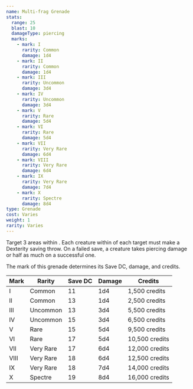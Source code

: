 ```yaml
---
name: Multi-frag Grenade
stats:
  range: 25
  blast: 10
  damageType: piercing
  marks:
    - mark: I
      rarity: Common
      damage: 1d4
    - mark: II
      rarity: Common
      damage: 1d4
    - mark: III
      rarity: Uncommon
      damage: 3d4
    - mark: IV
      rarity: Uncommon
      damage: 3d4
    - mark: V
      rarity: Rare
      damage: 5d4
    - mark: VI
      rarity: Rare
      damage: 5d4
    - mark: VII
      rarity: Very Rare
      damage: 6d4
    - mark: VIII
      rarity: Very Rare
      damage: 6d4
    - mark: IX
      rarity: Very Rare
      damage: 7d4
    - mark: X
      rarity: Spectre
      damage: 8d4
type: Grenade
cost: Varies
weight: 1
rarity: Varies
---
```

Target 3 areas within <me-distance length="25" />. Each creature within <me-distance length="10" /> of each target must
make a Dexterity saving throw. On a failed save, a creature takes piercing damage or half as much on a successful one.

The mark of this grenade determines its Save DC, damage, and credits.

Mark|Rarity|Save DC|Damage|Credits
---|---|---|---|---
I|Common|11|1d4|1,500 credits
II|Common|13|1d4|2,500 credits
III|Uncommon|13|3d4|5,500 credits
IV|Uncommon|15|3d4|6,500 credits
V|Rare|15|5d4|9,500 credits
VI|Rare|17|5d4|10,500 credits
VII|Very Rare|17|6d4|12,000 credits
VIII|Very Rare|18|6d4|12,500 credits
IX|Very Rare|18|7d4|14,000 credits
X|Spectre|19|8d4|16,000 credits
